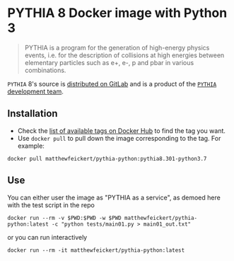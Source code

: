 # PYTHIA 8 Docker image with Python 3

> PYTHIA is a program for the generation of high-energy physics events, i.e. for the description of collisions at high energies between elementary particles such as e+, e-, p and pbar in various combinations.

`PYTHIA` 8's source is [distributed on GitLab](https://gitlab.com/Pythia8/releases) and is a product of the [`PYTHIA` development team](http://home.thep.lu.se/~torbjorn/Pythia.html).

## Installation

- Check the [list of available tags on Docker Hub](https://hub.docker.com/r/matthewfeickert/pythia-python/tags?page=1) to find the tag you want.
- Use `docker pull` to pull down the image corresponding to the tag. For example:

```
docker pull matthewfeickert/pythia-python:pythia8.301-python3.7
```

## Use

You can either user the image as "PYTHIA as a service", as demoed here with the test script in the repo

```
docker run --rm -v $PWD:$PWD -w $PWD matthewfeickert/pythia-python:latest -c "python tests/main01.py > main01_out.txt"
```

or you can run interactively

```
docker run --rm -it matthewfeickert/pythia-python:latest
```
